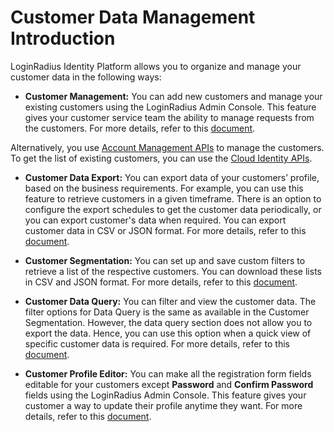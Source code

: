 # Customer Data Management Introduction

LoginRadius Identity Platform allows you to organize and manage your customer data in the following ways:

- **Customer Management:** You can add new customers and manage your existing customers using the LoginRadius Admin Console. This feature gives your customer service team the ability to manage requests from the customers. For more details, refer to this [document](/customer-management/overview/). 

 Alternatively, you use [Account Management APIs](https://api/v2/customer-identity-api/account/account-overview/#data-export) to manage the customers. To get the list of existing customers, you can use the [Cloud Identity APIs](https://api/v2/cloud-directory-api/identity/getting-started/#data-export). 


- **Customer Data Export:** You can export data of your customers’ profile, based on the business requirements. For example, you can use this feature to retrieve customers in a given timeframe. There is an option to configure the export schedules to get the customer data periodically, or you can export customer's data when required. You can export customer data in CSV or JSON format. For more details, refer to this [document](/customer-management/user-data-export/data-export-overview/).

- **Customer Segmentation:** You can set up and save custom filters to retrieve a list of the respective customers. You can download these lists in CSV and JSON format. For more details, refer to this [document](/customer-management/customer-segmentation/customer-segmentation/).

- **Customer Data Query:** You can filter and view the customer data. The filter options for Data Query is the same as available in the Customer Segmentation. However, the data query section does not allow you to export the data. Hence, you can use this option when a quick view of specific customer data is required. For more details, refer to this [document](/customer-management/data-query/data-query-overview/).

- **Customer Profile Editor:** You can make all the registration form fields editable for your customers except **Password** and **Confirm Password** fields using the LoginRadius Admin Console. This feature gives your customer a way to update their profile anytime they want. For more details, refer to this [document](/authentication/concepts/profile-editor/). 
